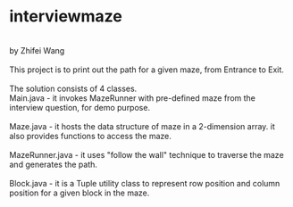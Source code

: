 # interviewmaze <br />
 <br />
by Zhifei Wang <br />
 <br />
This project is to print out the path for a given maze, from Entrance to Exit. <br />
 <br />
The solution consists of 4 classes.
 <br />
  Main.java - it invokes MazeRunner with pre-defined maze from the interview question, for demo purpose. <br />
   <br />
  Maze.java - it hosts the data structure of maze in a 2-dimension array. it also provides functions to access the maze. <br />
   <br />
  MazeRunner.java - it uses "follow the wall" technique to traverse the maze and generates the path. <br />
   <br />
  Block.java - it is a Tuple utility class to represent row position and column position for a given block in the maze. <br />
